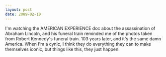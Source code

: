 ```yaml
---
layout: post
date: 2009-02-10
--- 
```


I'm watching the AMERICAN EXPERIENCE doc about the assassination of Abraham Lincoln, and his funeral train reminded me of the photos taken from Robert Kennedy's funeral train. 103 years later, and it's the same damn America. When I'm a cynic, I think they do everything they can to make themselves iconic, but things like this, they just happen.
